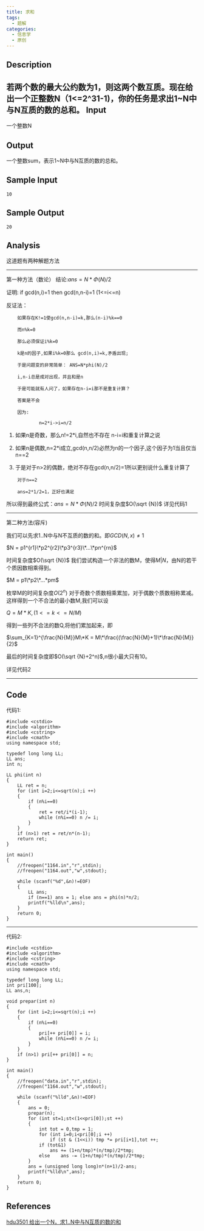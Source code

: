 ```yaml
---
title: 求和
tags:
  - 题解
categories:
  - 信息学
  - 原创
---
```

Description
--
若两个数的最大公约数为1，则这两个数互质。现在给出一个正整数N（1<=2^31-1)，你的任务是求出1~N中与N互质的数的总和。
Input
--
一个整数N

Output
--
一个整数sum，表示1~N中与N互质的数的总和。

Sample Input
--
```
10
```

Sample Output
--
```
20
```
Analysis
--
这道题有两种解题方法
***
第一种方法（数论）
结论:$ans=N*\Phi(N)/2$ 

证明:
if gcd(n,i)=1 then gcd(n,n-i)=1 (1<=i<=n)

反证法：

        如果存在K!=1使gcd(n,n-i)=k,那么(n-i)%k==0

        而n%k=0

        那么必须保证i%k=0

        k是n的因子,如果i%k=0那么 gcd(n,i)=k,矛盾出现;

        于是问题变的非常简单： ANS=N*phi(N)/2

        i,n-i总是成对出现，并且和是n

		于是可能就有人问了，如果存在n-i=i那不是重复计算？

        答案是不会

        因为:

                n=2*i->i=n/2

1. 如果n是奇数，那么n!=2*i,自然也不存在 n-i=i和重复计算之说

2. 如果n是偶数,n=2*i成立,gcd(n,n/2)必然为n的一个因子,这个因子为1当且仅当n==2

3. 于是对于n>2的偶数，绝对不存在gcd(n,n/2)=1所以更别说什么重复计算了


```
	对于n==2
	
	ans=2*1/2=1，正好也满足
```

所以得到最终公式：$ans=N*\Phi(N)/2$ 
时间复杂度$O(\sqrt {N})$
详见代码1
***
第二种方法(容斥)

我们可以先求1..N中与N不互质的数的和。即$GCD(N,x)\not=1$

$N = p1^{r1}\*p2^{r2}\*p3^{r3}\*...\*pn^{rn}$

时间复杂度$O(\sqrt {N})$
我们尝试构造一个非法的数M，使得$M | N$，由N的若干个质因数相乘得到。

$M = p1\*p2\*...*pm$

枚举M的时间复杂度$O(2^n)$
对于奇数个质数相乘累加，对于偶数个质数相称累减。
这样得到一个不合法的最小数M,我们可以设

$Q=M*K,(1<=k<=N/M)$

得到一些列不合法的数Q,将他们累加起来，即

$\sum_{K=1}^{\frac{N}{M}}M\*K = M\*\frac{(\frac{N}{M}+1)\*\frac{N}{M}}{2}$

最后的时间复杂度即$O(\sqrt {N}+2^n)$,n很小最大只有10。

详见代码2
***
Code
--
代码1:
```
#include <cstdio>
#include <algorithm>
#include <cstring>
#include <cmath>
using namespace std;

typedef long long LL;
LL ans;
int n;

LL phi(int n)
{
	LL ret = n;
	for (int i=2;i<=sqrt(n);i ++)
	{
		if (n%i==0)
		{
			ret = ret/i*(i-1);
			while (n%i==0) n /= i;
		}
	}
	if (n>1) ret = ret/n*(n-1);
	return ret;
}

int main()
{
	//freopen("1164.in","r",stdin);
	//freopen("1164.out","w",stdout);

	while (scanf("%d",&n)!=EOF)
	{
		LL ans;
		if (n==1) ans = 1; else ans = phi(n)*n/2;
		printf("%lld\n",ans);
	}
	return 0;
}
```
***
代码2:
```
#include <cstdio>
#include <algorithm>
#include <cstring>
#include <cmath>
using namespace std;

typedef long long LL;
int pri[100];
LL ans,n;

void prepar(int n)
{
	for (int i=2;i<=sqrt(n);i ++)
	{
		if (n%i==0)
		{
			pri[++ pri[0]] = i;
			while (n%i==0) n /= i;
		}
	}
	if (n>1) pri[++ pri[0]] = n;
}

int main()
{
	//freopen("data.in","r",stdin);
	//freopen("1164.out","w",stdout);

	while (scanf("%lld",&n)!=EOF)
	{
		ans = 0;
		prepar(n);
		for (int st=1;st<(1<<pri[0]);st ++) 
		{
			int tot = 0,tmp = 1;
			for (int i=0;i<pri[0];i ++)
				if (st & (1<<i)) tmp *= pri[i+1],tot ++;
			if (tot&1)
				ans += (1+n/tmp)*(n/tmp)/2*tmp;
			else	ans -= (1+n/tmp)*(n/tmp)/2*tmp;
		} 
		ans = (unsigned long long)n*(n+1)/2-ans;
		printf("%lld\n",ans);
	}
	return 0;
}
```

References
--
[hdu3501 给出一个N，求1..N中与N互质的数的和](http://blog.csdn.net/luyuncheng/article/details/8020359)